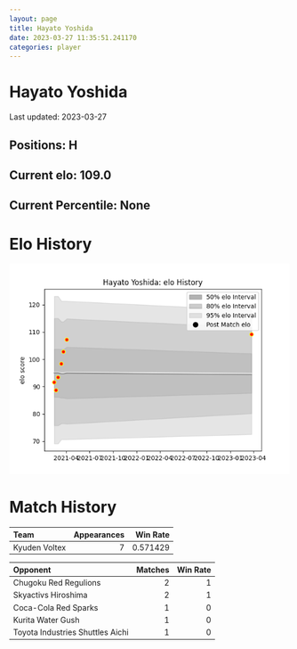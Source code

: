 ```yaml
---  
layout: page  
title: Hayato Yoshida  
date: 2023-03-27 11:35:51.241170  
categories: player  
---
```

# Hayato Yoshida


Last updated: 2023-03-27
## Positions: H

## Current elo: 109.0

## Current Percentile: None

# Elo History


![elo history](history_HayatoYoshida.png)
# Match History


| Team          |   Appearances |   Win Rate |
|:--------------|--------------:|-----------:|
| Kyuden Voltex |             7 |   0.571429 |

| Opponent                         |   Matches |   Win Rate |
|:---------------------------------|----------:|-----------:|
| Chugoku Red Regulions            |         2 |          1 |
| Skyactivs Hiroshima              |         2 |          1 |
| Coca-Cola Red Sparks             |         1 |          0 |
| Kurita Water Gush                |         1 |          0 |
| Toyota Industries Shuttles Aichi |         1 |          0 |